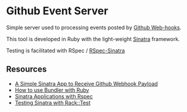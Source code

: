 # Github Event Server

Simple server used to processing events posted by [Github Web-hooks].

This tool is developed in Ruby with the light-weight [Sinatra] framework.

Testing is facilitated with RSpec / [RSpec-Sinatra]

## Resources

* [A Simple Sinatra App to Receive Github Webhook Payload]
* [How to use Bundler with Ruby]
* [Sinatra Applications with Rspec]
* [Testing Sinatra with Rack::Test]

[Github Web-hooks]: https://docs.github.com/en/developers/webhooks-and-events/webhooks
[Sinatra]: http://sinatrarb.com/documentation.html
[RSpec-Sinatra]: https://github.com/tansaku/rspec-sinatra
[A Simple Sinatra App to Receive Github Webhook Payload]: https://blog.arangamani.net/blog/2014/04/16/a-simple-sinatra-app-to-receive-github-webhook-payload/
[How to use Bundler with Ruby]: https://bundler.io/v2.2/guides/bundler_setup.html
[Sinatra Applications with Rspec]: http://www.shiroyasha.io/sinatra-app-with-rspec.html
[Testing Sinatra with Rack::Test]: http://sinatrarb.com/testing.html
